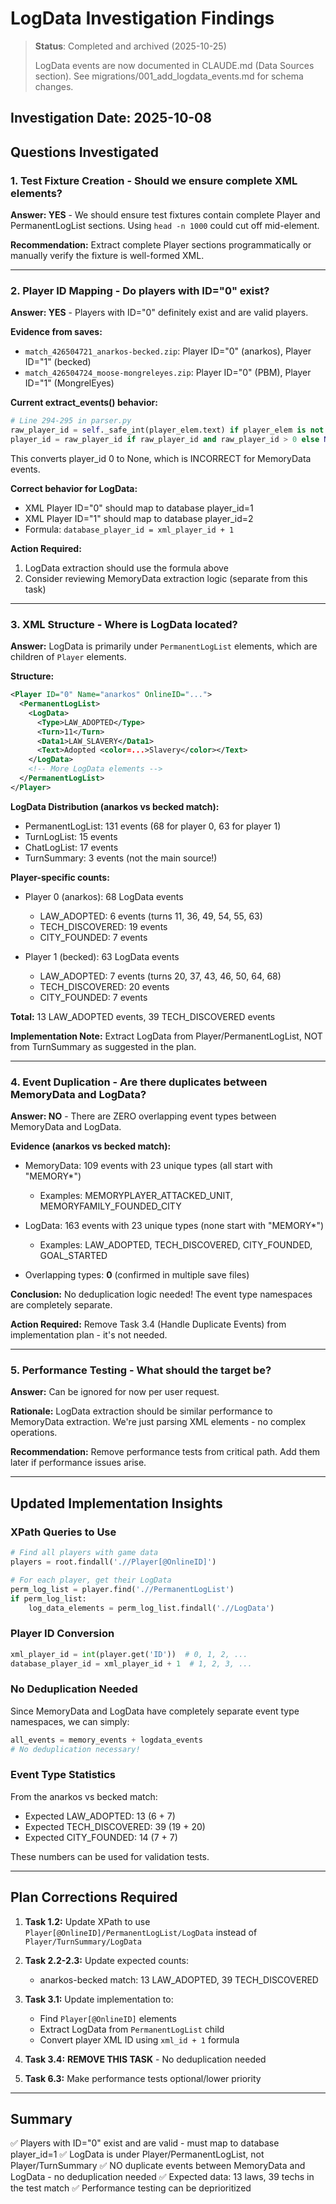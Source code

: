 # LogData Investigation Findings

> **Status**: Completed and archived (2025-10-25)
>
> LogData events are now documented in CLAUDE.md (Data Sources section).
> See migrations/001_add_logdata_events.md for schema changes.

## Investigation Date: 2025-10-08

## Questions Investigated

### 1. Test Fixture Creation - Should we ensure complete XML elements?

**Answer: YES** - We should ensure test fixtures contain complete Player and PermanentLogList sections. Using `head -n 1000` could cut off mid-element.

**Recommendation:** Extract complete Player sections programmatically or manually verify the fixture is well-formed XML.

---

### 2. Player ID Mapping - Do players with ID="0" exist?

**Answer: YES** - Players with ID="0" definitely exist and are valid players.

**Evidence from saves:**
- `match_426504721_anarkos-becked.zip`: Player ID="0" (anarkos), Player ID="1" (becked)
- `match_426504724_moose-mongreleyes.zip`: Player ID="0" (PBM), Player ID="1" (MongrelEyes)

**Current extract_events() behavior:**
```python
# Line 294-295 in parser.py
raw_player_id = self._safe_int(player_elem.text) if player_elem is not None else None
player_id = raw_player_id if raw_player_id and raw_player_id > 0 else None
```
This converts player_id 0 to None, which is INCORRECT for MemoryData events.

**Correct behavior for LogData:**
- XML Player ID="0" should map to database player_id=1
- XML Player ID="1" should map to database player_id=2
- Formula: `database_player_id = xml_player_id + 1`

**Action Required:**
1. LogData extraction should use the formula above
2. Consider reviewing MemoryData extraction logic (separate from this task)

---

### 3. XML Structure - Where is LogData located?

**Answer:** LogData is primarily under `PermanentLogList` elements, which are children of `Player` elements.

**Structure:**
```xml
<Player ID="0" Name="anarkos" OnlineID="...">
  <PermanentLogList>
    <LogData>
      <Type>LAW_ADOPTED</Type>
      <Turn>11</Turn>
      <Data1>LAW_SLAVERY</Data1>
      <Text>Adopted <color=...>Slavery</color></Text>
    </LogData>
    <!-- More LogData elements -->
  </PermanentLogList>
</Player>
```

**LogData Distribution (anarkos vs becked match):**
- PermanentLogList: 131 events (68 for player 0, 63 for player 1)
- TurnLogList: 15 events
- ChatLogList: 17 events
- TurnSummary: 3 events (not the main source!)

**Player-specific counts:**
- Player 0 (anarkos): 68 LogData events
  - LAW_ADOPTED: 6 events (turns 11, 36, 49, 54, 55, 63)
  - TECH_DISCOVERED: 19 events
  - CITY_FOUNDED: 7 events

- Player 1 (becked): 63 LogData events
  - LAW_ADOPTED: 7 events (turns 20, 37, 43, 46, 50, 64, 68)
  - TECH_DISCOVERED: 20 events
  - CITY_FOUNDED: 7 events

**Total:** 13 LAW_ADOPTED events, 39 TECH_DISCOVERED events

**Implementation Note:** Extract LogData from Player/PermanentLogList, NOT from TurnSummary as suggested in the plan.

---

### 4. Event Duplication - Are there duplicates between MemoryData and LogData?

**Answer: NO** - There are ZERO overlapping event types between MemoryData and LogData.

**Evidence (anarkos vs becked match):**
- MemoryData: 109 events with 23 unique types (all start with "MEMORY*")
  - Examples: MEMORYPLAYER_ATTACKED_UNIT, MEMORYFAMILY_FOUNDED_CITY

- LogData: 163 events with 23 unique types (none start with "MEMORY*")
  - Examples: LAW_ADOPTED, TECH_DISCOVERED, CITY_FOUNDED, GOAL_STARTED

- Overlapping types: **0** (confirmed in multiple save files)

**Conclusion:** No deduplication logic needed! The event type namespaces are completely separate.

**Action Required:** Remove Task 3.4 (Handle Duplicate Events) from implementation plan - it's not needed.

---

### 5. Performance Testing - What should the target be?

**Answer:** Can be ignored for now per user request.

**Rationale:** LogData extraction should be similar performance to MemoryData extraction. We're just parsing XML elements - no complex operations.

**Recommendation:** Remove performance tests from critical path. Add them later if performance issues arise.

---

## Updated Implementation Insights

### XPath Queries to Use
```python
# Find all players with game data
players = root.findall('.//Player[@OnlineID]')

# For each player, get their LogData
perm_log_list = player.find('.//PermanentLogList')
if perm_log_list:
    log_data_elements = perm_log_list.findall('.//LogData')
```

### Player ID Conversion
```python
xml_player_id = int(player.get('ID'))  # 0, 1, 2, ...
database_player_id = xml_player_id + 1  # 1, 2, 3, ...
```

### No Deduplication Needed
Since MemoryData and LogData have completely separate event type namespaces, we can simply:
```python
all_events = memory_events + logdata_events
# No deduplication necessary!
```

### Event Type Statistics
From the anarkos vs becked match:
- Expected LAW_ADOPTED: 13 (6 + 7)
- Expected TECH_DISCOVERED: 39 (19 + 20)
- Expected CITY_FOUNDED: 14 (7 + 7)

These numbers can be used for validation tests.

---

## Plan Corrections Required

1. **Task 1.2:** Update XPath to use `Player[@OnlineID]/PermanentLogList/LogData` instead of `Player/TurnSummary/LogData`

2. **Task 2.2-2.3:** Update expected counts:
   - anarkos-becked match: 13 LAW_ADOPTED, 39 TECH_DISCOVERED

3. **Task 3.1:** Update implementation to:
   - Find `Player[@OnlineID]` elements
   - Extract LogData from `PermanentLogList` child
   - Convert player XML ID using `xml_id + 1` formula

4. **Task 3.4:** **REMOVE THIS TASK** - No deduplication needed

5. **Task 6.3:** Make performance tests optional/lower priority

---

## Summary

✅ Players with ID="0" exist and are valid - must map to database player_id=1
✅ LogData is under Player/PermanentLogList, not Player/TurnSummary
✅ NO duplicate events between MemoryData and LogData - no deduplication needed
✅ Expected data: 13 laws, 39 techs in the test match
✅ Performance testing can be deprioritized
